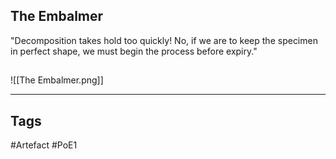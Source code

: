 ## The Embalmer
"Decomposition takes hold too quickly!
No, if we are to keep the specimen in perfect shape,
we must begin the process before expiry."
##
![[The Embalmer.png]]

---
## Tags
#Artefact
#PoE1